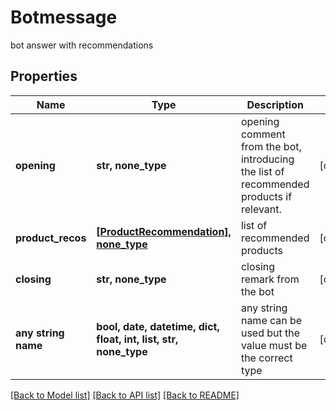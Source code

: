 # Botmessage

bot answer with recommendations

## Properties
Name | Type | Description | Notes
------------ | ------------- | ------------- | -------------
**opening** | **str, none_type** | opening comment from the bot, introducing the list of recommended products if relevant. | [optional] 
**product_recos** | [**[ProductRecommendation], none_type**](ProductRecommendation.md) | list of recommended products | [optional] 
**closing** | **str, none_type** | closing remark from the bot | [optional] 
**any string name** | **bool, date, datetime, dict, float, int, list, str, none_type** | any string name can be used but the value must be the correct type | [optional]

[[Back to Model list]](../README.md#documentation-for-models) [[Back to API list]](../README.md#documentation-for-api-endpoints) [[Back to README]](../README.md)


